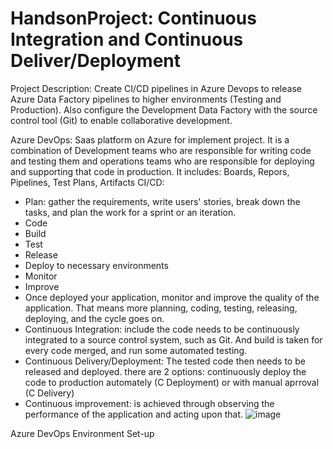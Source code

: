 # HandsonProject: Continuous Integration and Continuous Deliver/Deployment

Project Description: Create CI/CD pipelines in Azure Devops to release Azure Data Factory pipelines to higher environments (Testing and Production). Also configure the Development Data Factory with the source control tool (Git) to enable collaborative development.

Azure DevOps: Saas platform on Azure for implement project. It is a combination of Development teams who are responsible for writing code and testing them and operations teams who are responsible for deploying and supporting that code in production. It includes: Boards, Repors, Pipelines, Test Plans, Artifacts
CI/CD: 

- Plan: gather the requirements, write users' stories, break down the tasks, and plan the work for a sprint or an iteration.
- Code
- Build
- Test
- Release
- Deploy to necessary environments
- Monitor
- Improve
- Once deployed your application, monitor and improve the quality of the application. That means more planning, coding, testing, releasing, deploying, and the cycle goes on.
- Continuous Integration: include the code needs to be continuously integrated to a source control system, such as Git. And build is taken for every code merged, and run some automated testing.
- Continuous Delivery/Deployment: The tested code then needs to be released and deployed. there are 2 options: continuously deploy the code to production automately (C Deployment) or with manual aprroval (C Delivery) 
- Continuous improvement: is achieved through observing the performance of the application and acting upon that.
![image](https://github.com/britneydang/HandsonProject_CICD/assets/110323703/a2ac57b6-26b7-4045-81f2-7c13df951523)

Azure DevOps Environment Set-up

